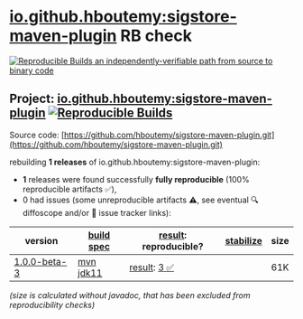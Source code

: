 [io.github.hboutemy:sigstore-maven-plugin](https://central.sonatype.com/artifact/io.github.hboutemy/sigstore-maven-plugin/versions) RB check
=======

[![Reproducible Builds](https://reproducible-builds.org/images/logos/rb.svg) an independently-verifiable path from source to binary code](https://reproducible-builds.org/)

## Project: [io.github.hboutemy:sigstore-maven-plugin](https://central.sonatype.com/artifact/io.github.hboutemy/sigstore-maven-plugin/versions) [![Reproducible Builds](https://img.shields.io/endpoint?url=https://raw.githubusercontent.com/jvm-repo-rebuild/reproducible-central/master/content/io/github/hboutemy/sigstore-maven-plugin/badge.json)](https://github.com/jvm-repo-rebuild/reproducible-central/blob/master/content/io/github/hboutemy/sigstore-maven-plugin/README.md)

Source code: [https://github.com/hboutemy/sigstore-maven-plugin.git](https://github.com/hboutemy/sigstore-maven-plugin.git)

rebuilding **1 releases** of io.github.hboutemy:sigstore-maven-plugin:
- **1** releases were found successfully **fully reproducible** (100% reproducible artifacts :white_check_mark:),
- 0 had issues (some unreproducible artifacts :warning:, see eventual :mag: diffoscope and/or :memo: issue tracker links):

| version | [build spec](/BUILDSPEC.md) | [result](https://reproducible-builds.org/docs/jvm/): reproducible? | [stabilize](https://github.com/google/oss-rebuild/blob/main/cmd/stabilize/README.md) | size |
| -- | --------- | ------ | ------ | -- |
| [1.0.0-beta-3](https://central.sonatype.com/artifact/io.github.hboutemy/sigstore-maven-plugin/1.0.0-beta-3/pom) | [mvn jdk11](sigstore-maven-plugin-1.0.0-beta-3.buildspec) | [result](sigstore-maven-plugin-1.0.0-beta-3.buildinfo): [3 :white_check_mark: ](sigstore-maven-plugin-1.0.0-beta-3.buildcompare) | | 61K |

<i>(size is calculated without javadoc, that has been excluded from reproducibility checks)</i>
